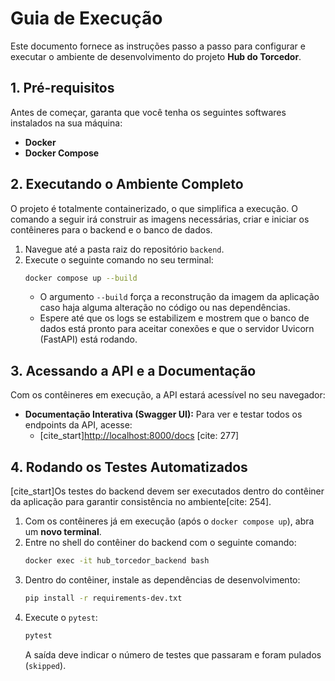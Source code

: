 # Guia de Execução

Este documento fornece as instruções passo a passo para configurar e executar o ambiente de desenvolvimento do projeto **Hub do Torcedor**.

## 1. Pré-requisitos

Antes de começar, garanta que você tenha os seguintes softwares instalados na sua máquina:

* **Docker**
* **Docker Compose**

## 2. Executando o Ambiente Completo

O projeto é totalmente containerizado, o que simplifica a execução. O comando a seguir irá construir as imagens necessárias, criar e iniciar os contêineres para o backend e o banco de dados.

1.  Navegue até a pasta raiz do repositório `backend`.
2.  Execute o seguinte comando no seu terminal:
    ```bash
    docker compose up --build
    ```
    * O argumento `--build` força a reconstrução da imagem da aplicação caso haja alguma alteração no código ou nas dependências.
    * Espere até que os logs se estabilizem e mostrem que o banco de dados está pronto para aceitar conexões e que o servidor Uvicorn (FastAPI) está rodando.

## 3. Acessando a API e a Documentação

Com os contêineres em execução, a API estará acessível no seu navegador:

* **Documentação Interativa (Swagger UI):** Para ver e testar todos os endpoints da API, acesse:
    * [cite_start][http://localhost:8000/docs](http://localhost:8000/docs) [cite: 277]

## 4. Rodando os Testes Automatizados

[cite_start]Os testes do backend devem ser executados dentro do contêiner da aplicação para garantir consistência no ambiente[cite: 254].

1.  Com os contêineres já em execução (após o `docker compose up`), abra um **novo terminal**.
2.  Entre no shell do contêiner do backend com o seguinte comando:
    ```bash
    docker exec -it hub_torcedor_backend bash
    ```
3.  Dentro do contêiner, instale as dependências de desenvolvimento:
    ```bash
    pip install -r requirements-dev.txt
    ```
4.  Execute o `pytest`:
    ```bash
    pytest
    ```
    A saída deve indicar o número de testes que passaram e foram pulados (`skipped`).